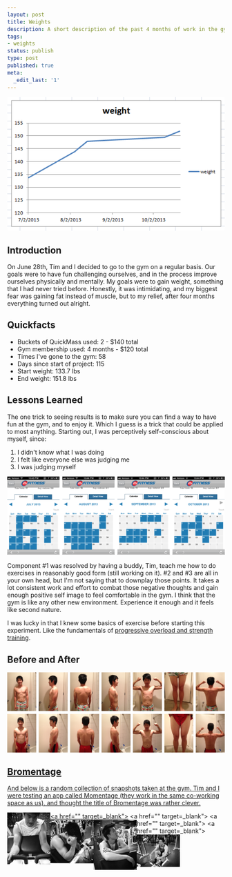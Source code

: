 ```yaml
---
layout: post
title: Weights
description: A short description of the past 4 months of work in the gym
tags:
- weights
status: publish
type: post
published: true
meta:
  _edit_last: '1'
---
```


![Graph of Weight](/images/2013-10-24/graph.PNG)

## Introduction
On June 28th, Tim and I decided to go to the gym on a regular basis. Our goals were to have fun challenging ourselves, and in the process improve ourselves physically and mentally. My goals were to gain weight, something that I had never tried before. Honestly, it was intimidating, and my biggest fear was gaining fat instead of muscle, but to my relief, after four months everything turned out alright.

## Quickfacts
* Buckets of QuickMass used: 2 - $140 total
* Gym membership used: 4 months - $120 total
* Times I've gone to the gym: 58
* Days since start of project: 115
* Start weight: 133.7 lbs
* End weight: 151.8 lbs

## Lessons Learned
The one trick to seeing results is to make sure you can find a way to have fun at the gym, and to enjoy it. Which I guess is a trick that could be applied to most anything. Starting out, I was perceptively self-conscious about myself, since: 

1. I didn't know what I was doing
2. I felt like everyone else was judging me
3. I was judging myself

![Image of 24 hour fitness app screenshots](/images/2013-10-24/24hr.png)

Component #1 was resolved by having a buddy, Tim, teach me how to do exercises in reasonably good form (still working on it). #2 and #3 are all in your own head, but I'm not saying that to downplay those points. It takes a lot consistent work and effort to combat those negative thoughts and gain enough positive self image to feel comfortable in the gym. I think that the gym is like any other new environment. Experience it enough and it feels like second nature.

I was lucky in that I knew some basics of exercise before starting this experiment. Like the fundamentals of [progressive overload and strength training](http://en.wikipedia.org/wiki/Strength_training#Progressive_overload).

## Before and After
<a href="/images/2013-10-24/beforeandafter.jpg" target="_blank"><img alt="Image of chest before and after" src="/images/2013-10-24/beforeandafter.jpg" />

## Bromentage
And below is a random collection of snapshots taken at the gym. Tim and I were testing an app called Momentage (they work in the same co-working space as us), and thought the title of Bromentage was rather clever.

<style>._2013_10_24{width:100px; float:left;}</style>
<a href="" target=_blank"><img class="_2013_10_24" src="/images/2013-10-24/bro (1).JPG" style="width:100px; float:left;" /></a>
<a href="" target=_blank"><img class="_2013_10_24" src="/images/2013-10-24/bro (2).JPG" style="width:100px; float:left;" /></a>
<a href="" target=_blank"><img class="_2013_10_24" src="/images/2013-10-24/bro (3).JPG" style="width:100px; float:left;" /></a>
<a href="" target=_blank"><img class="_2013_10_24" src="/images/2013-10-24/bro (4).JPG" style="width:100px; float:left;" /></a>
